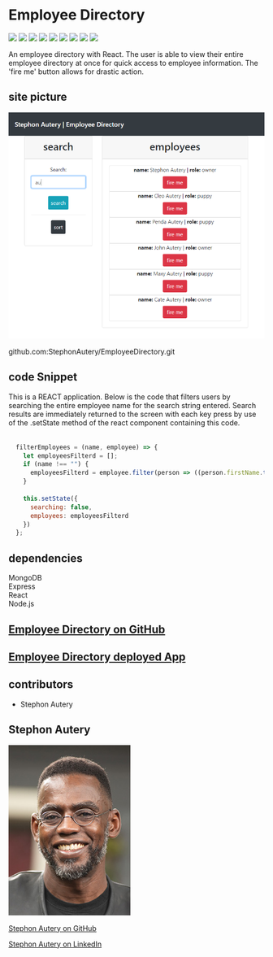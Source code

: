 # Employee Directory

[<img src="https://img.shields.io/badge/Stephon_Autery-let's_begin_here_...-goldenrod.svg" target="_blank">](http://stephonautery.com) [<img src="https://img.shields.io/badge/license-MIT-blue.svg">](https://opensource.org/licenses/MIT) [<img src="https://img.shields.io/badge/_ES_-_6_-green.svg">](http://www.ecma-international.org/ecma-262/6.0/) [<img src=https://img.shields.io/badge/_path_-_7.1.0_-green.svg>](https://www.npmjs.com/package/path) [<img src=https://img.shields.io/badge/_express_-_4.16.4-pink.svg>](https://www.npmjs.com/package/fs-extra) [<img src=https://img.shields.io/badge/_MongoDB_-4.2.6_-orange.svg>](https://www.mongodb.com/company) [<img src=https://img.shields.io/badge/_JSON-RFC_8259_-brown.svg>](https://www.npmjs.com/package/console.table) [<img src=https://img.shields.io/badge/React-v16.13.1_-blue.svg>](https://www.npmjs.com/package/console.table) [<img src=https://img.shields.io/badge/Node-v12.16.3_-darkgreen.svg>](https://www.npmjs.com/package/console.table)

An employee directory with React. The user is able to view their entire employee directory at once for quick access to employee information. The 'fire me' button allows for drastic action.

## site picture
![Site](/public/images/employee-directory-image.PNG)

github.com:StephonAutery/EmployeeDirectory.git
## code Snippet
This is a REACT application. Below is the code that filters users by searching the entire employee name for the search string entered. Search results are immediately returned to the screen with each key press by use of the .setState method of the react component containing this code.

```javaScript

  filterEmployees = (name, employee) => {
    let employeesFilterd = [];
    if (name !== "") {
      employeesFilterd = employee.filter(person => ((person.firstName.toLowerCase() + person.lastName.toLowerCase()).includes(name.toLowerCase())));
    }

    this.setState({
      searching: false,
      employees: employeesFilterd
    })
  };

```
## dependencies
MongoDB\
Express\
React\
Node.js

## [Employee Directory on GitHub](https://github.com/StephonAutery/EmployeeDirectory)

## [Employee Directory deployed App](https://github.com/StephonAutery/EmployeeDirectory)

## contributors
- Stephon Autery

## Stephon Autery
![StephonAutery](/public/images/stephon-headshot-garden.jpg)

[Stephon Autery on GitHub](https://github.com/StephonAutery)

[Stephon Autery on LinkedIn](https://www.linkedin.com/in/stephon-a-1bb575198/)